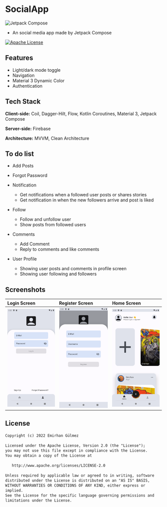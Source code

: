 # SocialApp
![Jetpack Compose](https://cdn.fs.teachablecdn.com/66M5Z3DbSYSEXIe2m0ZF)
- An social media app made by Jetpack Compose


[![Apache License](https://img.shields.io/badge/License-Apache-blue.svg)](https://github.com/emirhangulmez/SocialApp#license)

## Features

- Light/dark mode toggle
- Navigation
- Material 3 Dynamic Color
- Authentication

## Tech Stack
**Client-side:** Coil, Dagger-Hilt, 
Flow, Kotlin Coroutines, Material 3, Jetpack Compose

**Server-side:** Firebase

**Architecture:** MVVM, Clean Architecture

## To do list
- Add Posts
- Forgot Password

- Notification
   - Get notifications when a followed user posts or shares stories
   - Get notification in when the new followers arrive and post is liked
  
- Follow
   - Follow and unfollow user
   - Show posts from followed users
   
- Comments
   - Add Comment
   - Reply to comments and like comments
   
- User Profile
   - Showing user posts and comments in profile screen
   - Showing user following and followers

## Screenshots

| Login Screen | Register Screen | Home Screen |
| :-------- | :------- | :------- |
| <img src="https://github.com/emirhangulmez/media/blob/main/SocialApp/Login.png?raw=true" width="250"/> | <img src="https://github.com/emirhangulmez/media/blob/main/SocialApp/Register.png" width="250"/> | <img src="https://github.com/emirhangulmez/media/blob/main/SocialApp/Home.png" width="250"/> |

## License

```
Copyright (c) 2022 Emirhan Gülmez

Licensed under the Apache License, Version 2.0 (the "License");
you may not use this file except in compliance with the License.
You may obtain a copy of the License at

   http://www.apache.org/licenses/LICENSE-2.0

Unless required by applicable law or agreed to in writing, software
distributed under the License is distributed on an "AS IS" BASIS,
WITHOUT WARRANTIES OR CONDITIONS OF ANY KIND, either express or implied.
See the License for the specific language governing permissions and
limitations under the License.
```

